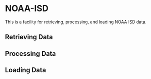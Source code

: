 # NOAA-ISD

This is a facility for retrieving, processing, and loading NOAA ISD data.

## Retrieving Data

## Processing Data

## Loading Data